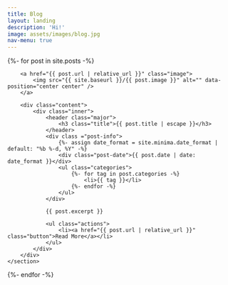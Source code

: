 ```yaml
---
title: Blog
layout: landing
description: 'Hi!'
image: assets/images/blog.jpg
nav-menu: true
---
```


<!-- Main -->
<div id="main">

<!-- One -->
<!--
<section id="one">
	<div class="inner">
		<header class="major">
			<h2>Welcome to My Blog</h2>
		</header>
		<p></p>
	</div>
</section>
-->

<!-- Two -->
<section id="two" class="spotlights">
{%- for post in site.posts -%}
	<section>
		
		<a href="{{ post.url | relative_url }}" class="image">
			<img src="{{ site.baseurl }}/{{ post.image }}" alt="" data-position="center center" />
		</a>
		
		<div class="content">
			<div class="inner">
				<header class="major">
					<h3 class="title">{{ post.title | escape }}</h3>
				</header>
				<div class ="post-info">
					{%- assign date_format = site.minima.date_format | default: "%b %-d, %Y" -%}
					<div class="post-date">{{ post.date | date: date_format }}</div>
					<ul class="categories">
						{%- for tag in post.categories -%}
							<li>{{ tag }}</li>
						{%- endfor -%}
					</ul>
				</div>

				{{ post.excerpt }}
				
				<ul class="actions">
					<li><a href="{{ post.url | relative_url }}" class="button">Read More</a></li>
				</ul>
			</div>
		</div>
	</section>
{%- endfor -%}

</section>

<!-- Description - Below posts -->
<!--
<section id="three">
	<div class="inner">
		<header class="major">
			<h2>Massa libero</h2>
		</header>
		<p>Nullam et orci eu lorem consequat tincidunt vivamus et sagittis libero. Mauris aliquet magna magna sed nunc rhoncus pharetra. Pellentesque condimentum sem. In efficitur ligula tate urna. Maecenas laoreet massa vel lacinia pellentesque lorem ipsum dolor. Nullam et orci eu lorem consequat tincidunt. Vivamus et sagittis libero. Mauris aliquet magna magna sed nunc rhoncus amet pharetra et feugiat tempus.</p>
		<ul class="actions">
			<li><a href="generic.html" class="button next">Get Started</a></li>
		</ul>
	</div>
</section> 
-->

</div>
